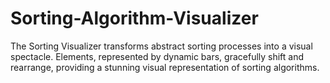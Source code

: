 # Sorting-Algorithm-Visualizer
The Sorting Visualizer transforms abstract sorting processes into a visual spectacle. Elements, represented by dynamic bars, gracefully shift and rearrange, providing a stunning visual representation of sorting algorithms. 
